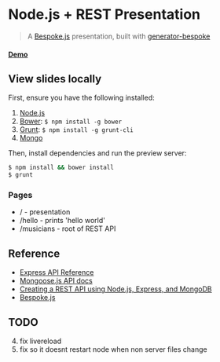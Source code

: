 # Node.js + REST Presentation 
> A [Bespoke.js](http://markdalgleish.com/projects/bespoke.js) presentation, built with [generator-bespoke](https://github.com/markdalgleish/generator-bespoke)

#### [Demo](http://brittneykernan.github.io/noderest-presentation/)

## View slides locally

First, ensure you have the following installed:

1. [Node.js](http://nodejs.org)
2. [Bower](http://bower.io): `$ npm install -g bower`
3. [Grunt](http://gruntjs.com): `$ npm install -g grunt-cli`
4. [Mongo](http://www.mongodb.org/)

Then, install dependencies and run the preview server:

```bash
$ npm install && bower install
$ grunt 
```

### Pages
* / - presentation
* /hello - prints 'hello world'
* /musicians - root of REST API
 
## Reference
* [Express API Reference](http://expressjs.com/4x/api.html)
* [Mongoose.js API docs](http://mongoosejs.com/docs/api.html)
* [Creating a REST API using Node.js, Express, and MongoDB](http://coenraets.org/blog/2012/10/creating-a-rest-api-using-node-js-express-and-mongodb/)
* [Bespoke.js](https://github.com/markdalgleish/bespoke.js)

## TODO
4. fix livereload
5. fix so it doesnt restart node when non server files change
